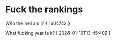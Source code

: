 # Fuck the rankings

Who the hell am I?
{ 1604742 }

What fucking year is it?
[ 2024-01-19T13:45:40Z ]
